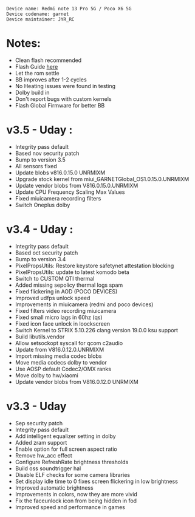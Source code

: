  ```
Device name: Redmi note 13 Pro 5G / Poco X6 5G
Device codename: garnet
Device maintainer: JYR_RC
```

# Notes:
- Clean flash recommended
- Flash Guide [here](https://github.com/Project-PixelStar/official_devices/blob/14/instructions/garnet.md)
- Let the rom settle
- BB improves after 1-2 cycles
- No Heating issues were found in testing
- Dolby build in
- Don't report bugs with custom kernels
- Flash Global Firmware for better BB

# v3.5 - Uday :
- Integrity pass default
- Based nov security patch
- Bump to version 3.5
- All sensors fixed
- Update blobs v816.0.15.0 UNRMIXM
- Upgrade stock kernel from miui_GARNETGlobal_OS1.0.15.0.UNRMIXM
- Update vendor blobs from V816.0.15.0.UNRMIXM
- Update CPU Frequency Scaling Max Values
- Fixed miuicamera recording filters
- Switch Oneplus dolby

# v3.4 - Uday :
- Integrity pass default
- Based oct security patch
- Bump to version 3.4
- PixelPropsUtils: Restore keystore safetynet attestation blocking
- PixelPropsUtils: update to latest komodo beta
- Switch to CUSTOM QTI thermal
- Added missing sepolicy thermal logs spam
- Fixed flickering in AOD (POCO DEVICES)
- Improved udfps unlock speed
- Improvements in miuicamera (redmi and poco devices)
- Fixed filters video recording miuicamera
- Fixed small micro lags in 60hz (qs)
- Fixed icon face unlock in loockscreen
- Switch Kernel to STRIX 5.10.226 clang version 19.0.0 ksu support
- Build libutils.vendor
- Allow setsockopt syscall for qcom c2audio
- Update from V816.0.12.0.UNRMIXM
- Import missing media codec blobs
- Move media codecs dolby to vendor
- Use AOSP default Codec2/OMX ranks
- Move dolby to hw/xiaomi
- Update vendor blobs from V816.0.12.0 UNRMIXM

# v3.3 - Uday
- Sep security patch
- Integrity pass default
- Add intelligent equalizer setting in dolby
- Added zram support
- Enable option for full screen aspect ratio
- Remove hw_acc effect
- Configure RefreshRate brightness thresholds
- Build oss soundtrigger hal
- Disable ELF checks for some camera libraries
- Set display idle time to 0 fixes screen flickering in low brightness
- Improved automatic brightness
- Improvements in colors, now they are more vivid
- Fix the faceunlock icon from being hidden in fod
- Improved speed and performance in games
